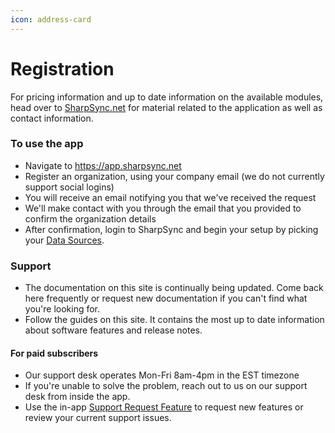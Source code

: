 ```yaml
---
icon: address-card
---
```


# Registration

For pricing information and up to date information on the available modules, head over to [SharpSync.net](https://sharpsync.net) for material related to the application as well as contact information.

### To use the app

* Navigate to https://app.sharpsync.net
* Register an organization, using your company email (we do not currently support social logins)
* You will receive an email notifying you that we've received the request
* We'll make contact with you through the email that you provided to confirm the organization details
* After confirmation, login to SharpSync and begin your setup by picking your [Data Sources](quickstart.md).

### Support

* The documentation on this site is continually being updated. Come back here frequently or request new documentation if you can't find what you're looking for.
* Follow the guides on this site. It contains the most up to date information about software features and release notes.

#### For paid subscribers

* Our support desk operates Mon-Fri 8am-4pm in the EST timezone
* If you're unable to solve the problem, reach out to us on our support desk from inside the app.
* Use the in-app [Support Request Feature](https://sharpsync.atlassian.net/servicedesk/customer/portals) to request new features or review your current support issues.


